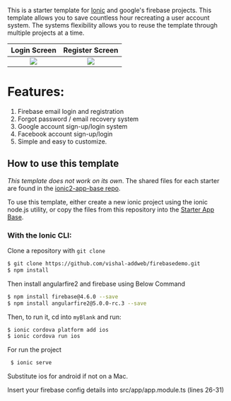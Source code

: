 This is a starter template for [Ionic](http://ionicframework.com/docs/) and google's firebase projects.
This template allows you to save countless hour recreating a user account system. 
The systems flexibility allows you to reuse the template through multiple projects at a time.

Login Screen               |  Register Screen
:-------------------------:|:-------------------------:
![](https://thedumbestdino.com/images/1.png)  |  ![](https://thedumbestdino.com/images/3.png)


# Features: #
1. Firebase email login and registration
2. Forgot password / email recovery system
3. Google account sign-up/login system
4. Facebook account sign-up/login 
5. Simple and easy to customize.


## How to use this template

*This template does not work on its own*. The shared files for each starter are found in the [ionic2-app-base repo](https://github.com/ionic-team/ionic2-app-base).

To use this template, either create a new ionic project using the ionic node.js utility, or copy the files from this repository into the [Starter App Base](https://github.com/ionic-team/ionic2-app-base).

### With the Ionic CLI:

Clone a repository with `git clone `

```bash
$ git clone https://github.com/vishal-addweb/firebasedemo.git
$ npm install
```
Then install angularfire2 and firebase using Below Command

```bash
$ npm install firebase@4.6.0 --save
$ npm install angularfire2@5.0.0-rc.3 --save

```
Then, to run it, cd into `myBlank` and run:

```bash
$ ionic cordova platform add ios
$ ionic cordova run ios
```
For run the project

```bash
 $ ionic serve
```
Substitute ios for android if not on a Mac.

Insert your firebase config details into src/app/app.module.ts (lines 26-31)
